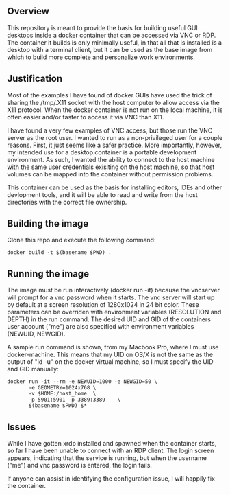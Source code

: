 ## Overview

This repository is meant to provide the basis for building useful GUI
desktops inside a docker container that can be accessed via VNC or
RDP. The container it builds is only minimally useful, in that all that is
installed is a desktop with a terminal client, but it can be used as
the base image from which to build more complete and personalize
work environments.

## Justification

Most of the examples I have found of docker GUIs have used the trick
of sharing the /tmp/.X11 socket with the host computer to allow access
via the X11 protocol. When the docker container is not run on the
local machine, it is often easier and/or faster to access it via VNC
than X11.

I have found a very few examples of VNC access, but those run the VNC
server as the root user. I wanted to run as a non-privileged user for
a couple reasons. First, it just seems like a safer practice. More
importantly, however, my intended use for a desktop container is a
portable development environment. As such, I wanted the ability to
connect to the host machine with the same user credentials exisiting
on the host machine, so that host volumes can be mapped into the
container without permission problems.

This container can be used as the basis for installing editors, IDEs
and other devlopment tools, and it will be able to read and write from
the host directories with the correct file ownership.

## Building the image

Clone this repo and execute the following command:

```
docker build -t $(basename $PWD) .
```

## Running the image

The image must be run interactively (docker run -it) because the
vncserver will prompt for a vnc password when it starts. The vnc
server will start up by default at a screen resolution of 1280x1024 in
24 bit color. These parameters can be overriden with environment
variables (RESOLUTION and DEPTH) in the run command. The desired UID
and GID of the containers user account ("me") are also specified with
environment variables (NEWUID, NEWGID).

A sample run command is shown, from my Macbook Pro, where I must use
docker-machine. This means that my UID on OS/X is not the same as the
output of "id -u" on the docker virtual machine, so I must specify the
UID and GID manually:

```
docker run -it --rm -e NEWUID=1000 -e NEWGID=50	\
       -e GEOMETRY=1024x768	\
       -v $HOME:/host_home	\
       -p 5901:5901 -p 3389:3389	\
       $(basename $PWD) $*
```
       
## Issues

While I have gotten xrdp installed and spawned when the container
starts, so far I have been unable to connect with an RDP client. The
login screen appears, indicating that the service is running, but when
the username ("me") and vnc password is entered, the login fails.

If anyone can assist in identifying the configuration issue, I will
happily fix the container.

